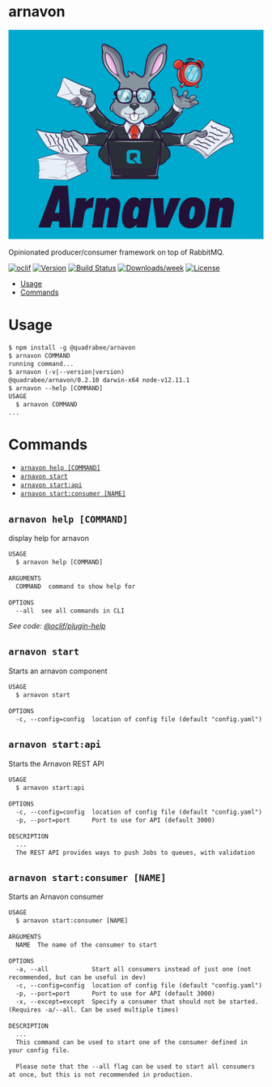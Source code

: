 arnavon
===========

![ArnavonLogo](assets/arnavon-full@1.5x.png)

Opinionated producer/consumer framework on top of RabbitMQ.

[![oclif](https://img.shields.io/badge/cli-oclif-brightgreen.svg)](https://oclif.io)
[![Version](https://img.shields.io/npm/v/@quadrabee/arnavon.svg)](https://npmjs.org/package/@quadrabee/arnavon)
[![Build Status](https://travis-ci.com/Quadrabee/arnavon.svg?branch=master)](https://travis-ci.com/Quadrabee/arnavon)
[![Downloads/week](https://img.shields.io/npm/dw/@quadrabee/arnavon.svg)](https://npmjs.org/package/@quadrabee/arnavon)
[![License](https://img.shields.io/npm/l/@quadrabee/arnavon.svg)](https://github.com/quadrabee/arnavon/blob/master/package.json)

<!-- toc -->
* [Usage](#usage)
* [Commands](#commands)
<!-- tocstop -->
# Usage
<!-- usage -->
```sh-session
$ npm install -g @quadrabee/arnavon
$ arnavon COMMAND
running command...
$ arnavon (-v|--version|version)
@quadrabee/arnavon/0.2.10 darwin-x64 node-v12.11.1
$ arnavon --help [COMMAND]
USAGE
  $ arnavon COMMAND
...
```
<!-- usagestop -->
# Commands
<!-- commands -->
* [`arnavon help [COMMAND]`](#arnavon-help-command)
* [`arnavon start`](#arnavon-start)
* [`arnavon start:api`](#arnavon-startapi)
* [`arnavon start:consumer [NAME]`](#arnavon-startconsumer-name)

## `arnavon help [COMMAND]`

display help for arnavon

```
USAGE
  $ arnavon help [COMMAND]

ARGUMENTS
  COMMAND  command to show help for

OPTIONS
  --all  see all commands in CLI
```

_See code: [@oclif/plugin-help](https://github.com/oclif/plugin-help/blob/v3.2.10/src/commands/help.ts)_

## `arnavon start`

Starts an arnavon component

```
USAGE
  $ arnavon start

OPTIONS
  -c, --config=config  location of config file (default "config.yaml")
```

## `arnavon start:api`

Starts the Arnavon REST API

```
USAGE
  $ arnavon start:api

OPTIONS
  -c, --config=config  location of config file (default "config.yaml")
  -p, --port=port      Port to use for API (default 3000)

DESCRIPTION
  ...
  The REST API provides ways to push Jobs to queues, with validation
```

## `arnavon start:consumer [NAME]`

Starts an Arnavon consumer

```
USAGE
  $ arnavon start:consumer [NAME]

ARGUMENTS
  NAME  The name of the consumer to start

OPTIONS
  -a, --all            Start all consumers instead of just one (not recommended, but can be useful in dev)
  -c, --config=config  location of config file (default "config.yaml")
  -p, --port=port      Port to use for API (default 3000)
  -x, --except=except  Specify a consumer that should not be started. (Requires -a/--all. Can be used multiple times)

DESCRIPTION
  ...
  This command can be used to start one of the consumer defined in your config file.

  Please note that the --all flag can be used to start all consumers at once, but this is not recommended in production.
```
<!-- commandsstop -->
